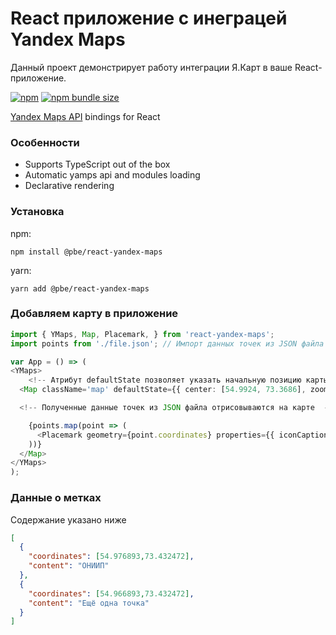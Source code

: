 # React приложение с инеграцей Yandex Maps

Данный проект демонстрирует работу интеграции Я.Карт в ваше React-приложение.

[![npm](https://img.shields.io/npm/v/@pbe/react-yandex-maps)](https://www.npmjs.com/package/@pbe/react-yandex-maps)
[![npm bundle size](https://img.shields.io/bundlephobia/minzip/@pbe/react-yandex-maps)](https://bundlephobia.com/package/@pbe/react-yandex-maps)

[Yandex Maps API][ymaps-api] bindings for React

[ymaps-api]:
  https://tech.yandex.com/maps/doc/jsapi/2.1/quick-start/index-docpage/

### Особенности

- Supports TypeScript out of the box
- Automatic yamps api and modules loading
- Declarative rendering

### Установка

npm:

```
npm install @pbe/react-yandex-maps
```

yarn:

```
yarn add @pbe/react-yandex-maps
```


### Добавляем карту в приложение

```TypeScript
import { YMaps, Map, Placemark, } from 'react-yandex-maps'; 
import points from './file.json'; // Импорт данных точек из JSON файла

var App = () => (
<YMaps>
    <!-- Атрибут defaultState позволяет указать начальную позицию карты и зум (приближение) -->
  <Map className='map' defaultState={{ center: [54.9924, 73.3686], zoom: 14 }}>

  <!-- Полученные данные точек из JSON файла отрисовываются на карте  -->

    {points.map(point => (
      <Placemark geometry={point.coordinates} properties={{ iconCaption: point.content }} />
    ))}
  </Map>
</YMaps>
);
```


### Данные о метках

Содержание указано ниже

```JSON
[
  {
    "coordinates": [54.976893,73.432472],
    "content": "ОНИИП"
  },
  {
    "coordinates": [54.966893,73.432472],
    "content": "Ещё одна точка"
  }
]
```
